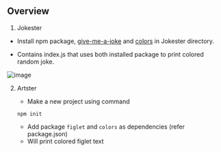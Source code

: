 ## Overview

1. Jokester
- Install npm package, [give-me-a-joke](https://www.npmjs.com/package/give-me-a-joke) and [colors](https://www.npmjs.com/package/colors) in Jokester directory.

- Contains index.js that uses both installed package to print colored random joke.


![image](https://user-images.githubusercontent.com/92832451/192471368-1c9e0e2a-7d54-48ef-bac4-af7a9cefc18e.png)


2. Artster
   - Make a new project using command

   ```
   npm init
   ```

   - Add package `figlet` and `colors` as dependencies (refer package.json)
   - Will print colored figlet text

   
